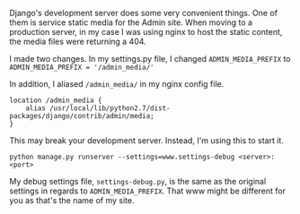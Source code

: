 <!---
    Date: 2012-05-05
-->
Django's development server does some very convenient things. One of them is service static media for the Admin site. When moving to a production server, in my case I was using nginx to host the static content, the media files were returning a 404.

I made two changes. In my settings.py file, I changed `ADMIN_MEDIA_PREFIX` to `ADMIN_MEDIA_PREFIX = '/admin_media/'`

In addition, I aliased `/admin_media/` in my nginx config file.

    location /admin_media {
        alias /usr/local/lib/python2.7/dist-packages/django/contrib/admin/media;
    }

This may break your development server. Instead, I'm using this to start it.

    python manage.py runserver --settings=www.settings-debug <server>:<port>

My debug settings file, `settings-debug.py`, is the same as the original settings in regards to `ADMIN_MEDIA_PREFIX`. That www might be different for you as that's the name of my site.
